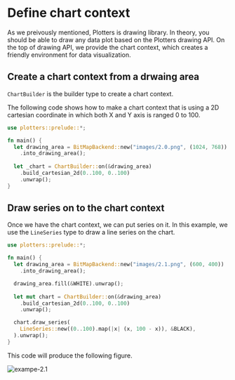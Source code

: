 # Define chart context

As we preivously mentioned, Plotters is drawing library. In theory, you should be able to draw any data plot based on the Plotters drawing API. On the top of drawing API, we provide the chart context, which creates a friendly environment for data visualization.

## Create a chart context from a drwaing area

`ChartBuilder` is the builder type to create a chart context.

The following code shows how to make a chart context that is using a 
2D cartesian coordinate in which both X and Y axis is ranged 0 to 100.

```rust
use plotters::prelude::*;

fn main() {
  let drawing_area = BitMapBackend::new("images/2.0.png", (1024, 768))
    .into_drawing_area();
  
  let _chart = ChartBuilder::on(&drawing_area)
    .build_cartesian_2d(0..100, 0..100)
    .unwrap();
}
```

## Draw series on to the chart context

Once we have the chart context, we can put series on it. 
In this example, we use the `LineSeries` type to draw a line series on the
chart. 

```rust
use plotters::prelude::*;

fn main() {
  let drawing_area = BitMapBackend::new("images/2.1.png", (600, 400))
    .into_drawing_area();

  drawing_area.fill(&WHITE).unwrap();
  
  let mut chart = ChartBuilder::on(&drawing_area)
    .build_cartesian_2d(0..100, 0..100)
    .unwrap();

  chart.draw_series(
    LineSeries::new((0..100).map(|x| (x, 100 - x)), &BLACK),
  ).unwrap();
}
```

This code will produce the following figure. 

![exampe-2.1](../../images/2.1.png)
